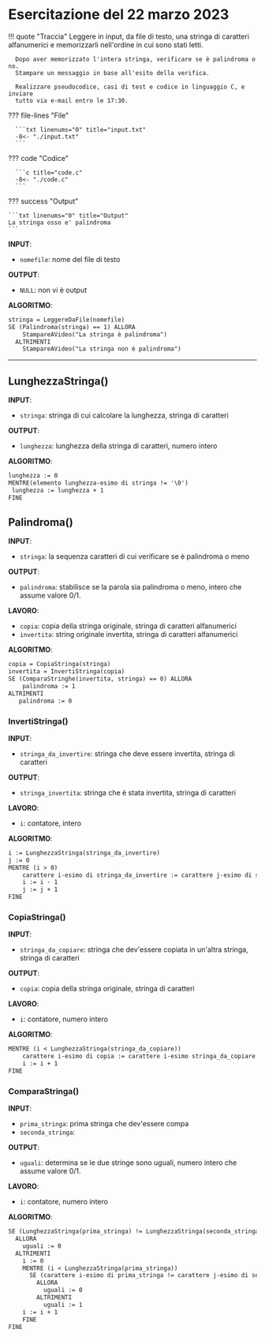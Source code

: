 # Esercitazione del 22 marzo 2023

!!! quote "Traccia"
      Leggere in input, da file di testo, una stringa di caratteri alfanumerici
      e memorizzarli nell'ordine in cui sono stati letti.

      Dopo aver memorizzato l'intera stringa, verificare se è palindroma o no.
      Stampare un messaggio in base all'esito della verifica.

      Realizzare pseudocodice, casi di test e codice in linguaggio C, e inviare
      tutto via e-mail entro le 17:30.

??? file-lines "File"

      ```txt linenums="0" title="input.txt"
      -8<- "./input.txt"
      ```

??? code "Codice"

      ```c title="code.c"
      -8<- "./code.c"
      ```

??? success "Output"

    ```txt linenums="0" title="Output"
    La stringa osso e' palindroma
    ```

**INPUT**:

- `nomefile`: nome del file di testo

**OUTPUT**:

- `NULL`: non vi è output

**ALGORITMO**:

```txt title="Pseudocodice"
stringa = LeggereDaFile(nomefile)
SE (Palindroma(stringa) == 1) ALLORA
    StampareAVideo("La stringa è palindroma")
  ALTRIMENTI
    StampareAVideo("La stringa non è palindroma")
```

***

## LunghezzaStringa()

**INPUT**:

- `stringa`: stringa di cui calcolare la lunghezza, stringa di caratteri

**OUTPUT**:

- `lunghezza`: lunghezza della stringa di caratteri, numero intero

**ALGORITMO**:

```txt title="Pseudocodice"
lunghezza := 0
MENTRE(elemento lunghezza-esimo di stringa != '\0')
 lunghezza := lunghezza + 1
FINE
```

## Palindroma()

**INPUT**:

- `stringa`: la sequenza caratteri di cui verificare se è palindroma o meno

**OUTPUT**:

- `palindroma`: stabilisce se la parola sia palindroma o meno, intero che assume
  valore 0/1.

**LAVORO**:

- `copia`: copia della stringa originale, stringa di caratteri alfanumerici
- `invertita`: string originale invertita, stringa di caratteri alfanumerici

**ALGORITMO**:

```txt title="Pseudocodice"
copia = CopiaStringa(stringa)
invertita = InvertiStringa(copia)
SE (ComparaStringhe(invertita, stringa) == 0) ALLORA
    palindroma := 1
ALTRIMENTI
   palindroma := 0
```

### InvertiStringa()

**INPUT**:

- `stringa_da_invertire`: stringa che deve essere invertita, stringa di caratteri

**OUTPUT**:

- `stringa_invertita`: stringa che è stata invertita, stringa di caratteri

**LAVORO**:

- `i`: contatore, intero

**ALGORITMO**:

```txt title="Pseudocodice"
i := LunghezzaStringa(stringa_da_invertire)
j := 0
MENTRE (i > 0)
    carattere i-esimo di stringa_da_invertire := carattere j-esimo di stringa_invertita
    i := i - 1
    j := j + 1
FINE
```

### CopiaStringa()

**INPUT**:

- `stringa_da_copiare`: stringa che dev'essere copiata in un'altra stringa,
  stringa di caratteri

**OUTPUT**:

- `copia`: copia della stringa originale, stringa di caratteri

**LAVORO**:

- `i`: contatore, numero intero

**ALGORITMO**:

```txt title="Pseudocodice"
MENTRE (i < LunghezzaStringa(stringa_da_copiare))
    carattere i-esimo di copia := carattere i-esimo stringa_da_copiare
    i := i + 1
FINE
```

### ComparaStringa()

**INPUT**:

- `prima_stringa`: prima stringa che dev'essere compa
- `seconda_stringa`:

**OUTPUT**:

- `uguali`: determina se le due stringe sono uguali, numero intero che assume
  valore 0/1.

**LAVORO**:

- `i`: contatore, numero intero

**ALGORITMO**:

```txt title="Pseudocodice"
SE (LunghezzaStringa(prima_stringa) != LunghezzaStringa(seconda_stringa))
  ALLORA
    uguali := 0
  ALTRIMENTI
    i := 0
    MENTRE (i < LunghezzaStringa(prima_stringa))
      SE (carattere i-esimo di prima_stringa != carattere j-esimo di seconda_stringa) 
        ALLORA
          uguali := 0
        ALTRIMENTI
          uguali := 1
    i := i + 1
    FINE
FINE
```

